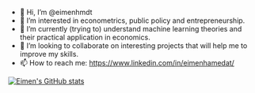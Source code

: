 - 👋 Hi, I’m @eimenhmdt
- 👀 I’m interested in econometrics, public policy and entrepreneurship.
- 🌱 I’m currently (trying to) understand machine learning theories and their practical application in economics.
- 💞️ I’m looking to collaborate on interesting projects that will help me to improve my skills.
- 📫 How to reach me: https://www.linkedin.com/in/eimenhamedat/

[![Eimen's GitHub stats](https://github-readme-stats.vercel.app/api?username=eimenhmdt)](https://github.com/eimenhmdt/github-readme-stats)

<!---
eimenbnhmd/eimenbnhmd is a ✨ special ✨ repository because its `README.md` (this file) appears on your GitHub profile.
You can click the Preview link to take a look at your changes.
--->
